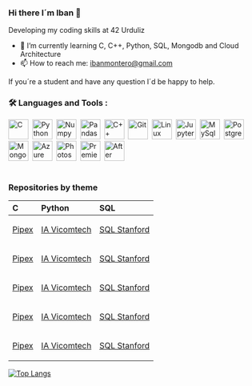 ### Hi there I´m Iban 👋
Developing my coding skills at 42 Urduliz

- 🌱 I’m currently learning C, C++, Python, SQL, Mongodb and Cloud Architecture
- 📫 How to reach me: ibanmontero@gmail.com

If you´re a student and have any question I´d be happy to help.



### :hammer_and_wrench: Languages and Tools :

<div>
  <img src="https://cdn.jsdelivr.net/gh/devicons/devicon/icons/c/c-original.svg" title="C" alt="C" width="40" height="40"/>&nbsp;
  <img src="https://cdn.jsdelivr.net/gh/devicons/devicon/icons/python/python-original.svg" title="Python" alt="Python" width="40" height="40"/>&nbsp;
  <img src="https://cdn.jsdelivr.net/gh/devicons/devicon/icons/numpy/numpy-original.svg" title="Numpy" alt="Numpy" width="40" height="40"/>&nbsp;
  <img src="https://cdn.jsdelivr.net/gh/devicons/devicon/icons/pandas/pandas-original.svg" title="Pandas" alt="Pandas" width="40" height="40"/>&nbsp;
  <img src="https://cdn.jsdelivr.net/gh/devicons/devicon/icons/cplusplus/cplusplus-original.svg" title="C++" alt="C++" width="40" height="40"/>&nbsp;
  <img src="https://cdn.jsdelivr.net/gh/devicons/devicon/icons/git/git-original.svg" title="Git" alt="Git" width="40" height="40"/>&nbsp;
  <img src="https://cdn.jsdelivr.net/gh/devicons/devicon/icons/linux/linux-original.svg" title="Linux" alt="Linux" width="40" height="40"/>&nbsp;
  <img src="https://cdn.jsdelivr.net/gh/devicons/devicon/icons/jupyter/jupyter-original.svg" title="Jupyter" alt="Jupyter" width="40" height="40"/>&nbsp;
  <img src="https://cdn.jsdelivr.net/gh/devicons/devicon/icons/mysql/mysql-original.svg" title="MySql" alt="MySql" width="40" height="40"/>&nbsp;
  <img src="https://cdn.jsdelivr.net/gh/devicons/devicon/icons/postgresql/postgresql-plain.svg" title="PostreSql" alt="PostgreSql" width="40" height="40"/>&nbsp;
  <img src="https://cdn.jsdelivr.net/gh/devicons/devicon/icons/mongodb/mongodb-original.svg" title="MongoDb" alt="MongoDb" width="40" height="40"/>&nbsp;
  <img src="https://cdn.jsdelivr.net/gh/devicons/devicon/icons/azure/azure-original.svg" title="Azure" alt="Azure" width="40" height="40"/>&nbsp;
  <img src="https://cdn.jsdelivr.net/gh/devicons/devicon/icons/photoshop/photoshop-plain.svg" title="Photoshop" alt="Photoshop" width="40" height="40"/>&nbsp;
  <img src="https://cdn.jsdelivr.net/gh/devicons/devicon/icons/premierepro/premierepro-plain.svg" title="Premiere Pro" alt="Premiere Pro" width="40" height="40"/>&nbsp;
  <img src="https://cdn.jsdelivr.net/gh/devicons/devicon/icons/aftereffects/aftereffects-plain.svg" title="After Effects" alt="After Effects" width="40" height="40"/>&nbsp;     
</div>
<br>

### Repositories by theme

|C|Python|SQL|
|:----|:-------------|:-------|
|  <p><a href="https://github.com/tentaclepurple/42_Pipex" >Pipex</a></p>  |  <p><a href="https://github.com/tentaclepurple/PY_AI_workshop_Vicomtech" >IA Vicomtech</a></p>  |  <p><a href="https://github.com/tentaclepurple/SQL_Standford" >SQL Stanford</a></p>  |
|  <p><a href="https://github.com/tentaclepurple/42_Pipex" >Pipex</a></p>  |  <p><a href="https://github.com/tentaclepurple/PY_AI_workshop_Vicomtech" >IA Vicomtech</a></p>  |  <p><a href="https://github.com/tentaclepurple/SQL_Standford" >SQL Stanford</a></p>  |
|  <p><a href="https://github.com/tentaclepurple/42_Pipex" >Pipex</a></p>  |  <p><a href="https://github.com/tentaclepurple/PY_AI_workshop_Vicomtech" >IA Vicomtech</a></p>  |  <p><a href="https://github.com/tentaclepurple/SQL_Standford" >SQL Stanford</a></p>  |
|  <p><a href="https://github.com/tentaclepurple/42_Pipex" >Pipex</a></p>  |  <p><a href="https://github.com/tentaclepurple/PY_AI_workshop_Vicomtech" >IA Vicomtech</a></p>  |  <p><a href="https://github.com/tentaclepurple/SQL_Standford" >SQL Stanford</a></p>  |
|  <p><a href="https://github.com/tentaclepurple/42_Pipex" >Pipex</a></p>  |  <p><a href="https://github.com/tentaclepurple/PY_AI_workshop_Vicomtech" >IA Vicomtech</a></p>  |  <p><a href="https://github.com/tentaclepurple/SQL_Standford" >SQL Stanford</a></p>  |


[![Top Langs](https://github-readme-stats.vercel.app/api/top-langs/?username=tentaclepurple&layout=compact&theme=vision-friendly-dark)](https://github.com/anuraghazra/github-readme-stats)<br>

<!--
**tentaclepurple/tentaclepurple** is a ✨ _special_ ✨ repository because its `README.md` (this file) appears on your GitHub profile.

Here are some ideas to get you started:

- 🔭 I’m currently working on ...
- 👯 I’m looking to collaborate on ...
- 🤔 I’m looking for help with ...
- 💬 Ask me about ...
- 😄 Pronouns: ...
- ⚡ Fun fact: ...
https://devicon.dev/
-->
